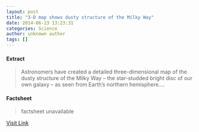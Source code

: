 ```yaml
---
layout: post
title: "3-D map shows dusty structure of the Milky Way"
date: 2014-06-23 13:23:31
categories: Science
author: unknown author
tags: []
---
```



#### Extract
>Astronomers have created a detailed three-dimensional map of the dusty structure of the Milky Way – the star-studded bright disc of our own galaxy – as seen from Earth’s northern hemisphere....

#### Factsheet
>factsheet unavailable

[Visit Link](http://feeds.sciencedaily.com/~r/sciencedaily/~3/lJgbkmcx8QA/140623092331.htm)



